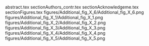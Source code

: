 abstract.tex
sectionAuthors_contr.tex
sectionAcknowledgeme.tex
sectionFigures.tex
figures/Additional_fig_X_6/Additional_fig_X_6.png
figures/Additional_fig_X_1/Additional_fig_X_1.png
figures/Additional_fig_X_2/Additional_fig_X_2.png
figures/Additional_fig_X_3/Additional_fig_X_3.png
figures/Additional_fig_X_4/Additional_fig_X_4.png
figures/Additional_fig_X_5/Additional_fig_X_5.png
